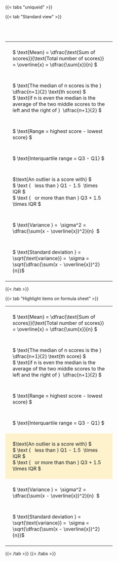 ---
---

{{< tabs "uniqueid" >}}

{{< tab "Standard view" >}}

#  
<br>
<style type="text/css">
#T_2ff9d th.col_heading {
  text-align: left;
  font-size: 1em;
}
#T_2ff9d td {
  text-align: left;
  font-size: 1em;
  padding: 1.5em;
}
#T_2ff9d_row0_col0, #T_2ff9d_row1_col0, #T_2ff9d_row2_col0, #T_2ff9d_row3_col0, #T_2ff9d_row4_col0, #T_2ff9d_row5_col0, #T_2ff9d_row6_col0 {
  width: 300px;
  white-space: pre-wrap;
}
</style>
<table id="T_2ff9d">
  <thead>
  </thead>
  <tbody>
    <tr>
      <td id="T_2ff9d_row0_col0" class="data row0 col0" >$ \text{Mean} = \dfrac{\text{Sum of scores}}{\text{Total number of scores}} = \overline{x} = \dfrac{\sum{x}}{n} $</td>
    </tr>
    <tr>
      <td id="T_2ff9d_row1_col0" class="data row1 col0" >$ \text{The median of n scores is the } \dfrac{n+1}{2} \text{th score} $
$ \text{if n is even the median is the average of the two middle scores to the left and the right of }  \dfrac{n+1}{2} $</td>
    </tr>
    <tr>
      <td id="T_2ff9d_row2_col0" class="data row2 col0" >$ \text{Range = highest score - lowest score} $</td>
    </tr>
    <tr>
      <td id="T_2ff9d_row3_col0" class="data row3 col0" >$ \text{Interquartile range = Q3 - Q1} $</td>
    </tr>
    <tr>
      <td id="T_2ff9d_row4_col0" class="data row4 col0" >$\text{An outlier is a score with} $
$ \text {   less than } Q1 - 1.5  \times IQR $
$ \text {   or more than than } Q3 + 1.5  \times IQR $</td>
    </tr>
    <tr>
      <td id="T_2ff9d_row5_col0" class="data row5 col0" >$ \text{Variance } =  \sigma^2 = \dfrac{\sum(x - \overline{x})^2}{n}  $</td>
    </tr>
    <tr>
      <td id="T_2ff9d_row6_col0" class="data row6 col0" >$ \text{Standard deviation } = \sqrt{\text{variance}} =  \sigma = \sqrt{\dfrac{\sum(x - \overline{x})^2}{n}}$</td>
    </tr>
  </tbody>
</table>
{{< /tab >}}

{{< tab "Highlight items on formula sheet" >}}<style type="text/css">
#T_d2aa8 th.col_heading {
  text-align: left;
  font-size: 1em;
}
#T_d2aa8 td {
  text-align: left;
  font-size: 1em;
  padding: 1.5em;
}
#T_d2aa8_row0_col0, #T_d2aa8_row1_col0, #T_d2aa8_row2_col0, #T_d2aa8_row3_col0, #T_d2aa8_row5_col0, #T_d2aa8_row6_col0 {
  width: 300px;
  white-space: pre-wrap;
}
#T_d2aa8_row4_col0 {
  width: 300px;
  background-color: rgba(255,194,10, 0.2);
  white-space: pre-wrap;
}
</style>
<table id="T_d2aa8">
  <thead>
  </thead>
  <tbody>
    <tr>
      <td id="T_d2aa8_row0_col0" class="data row0 col0" >$ \text{Mean} = \dfrac{\text{Sum of scores}}{\text{Total number of scores}} = \overline{x} = \dfrac{\sum{x}}{n} $</td>
    </tr>
    <tr>
      <td id="T_d2aa8_row1_col0" class="data row1 col0" >$ \text{The median of n scores is the } \dfrac{n+1}{2} \text{th score} $
$ \text{if n is even the median is the average of the two middle scores to the left and the right of }  \dfrac{n+1}{2} $</td>
    </tr>
    <tr>
      <td id="T_d2aa8_row2_col0" class="data row2 col0" >$ \text{Range = highest score - lowest score} $</td>
    </tr>
    <tr>
      <td id="T_d2aa8_row3_col0" class="data row3 col0" >$ \text{Interquartile range = Q3 - Q1} $</td>
    </tr>
    <tr>
      <td id="T_d2aa8_row4_col0" class="data row4 col0" >$\text{An outlier is a score with} $
$ \text {   less than } Q1 - 1.5  \times IQR $
$ \text {   or more than than } Q3 + 1.5  \times IQR $</td>
    </tr>
    <tr>
      <td id="T_d2aa8_row5_col0" class="data row5 col0" >$ \text{Variance } =  \sigma^2 = \dfrac{\sum(x - \overline{x})^2}{n}  $</td>
    </tr>
    <tr>
      <td id="T_d2aa8_row6_col0" class="data row6 col0" >$ \text{Standard deviation } = \sqrt{\text{variance}} =  \sigma = \sqrt{\dfrac{\sum(x - \overline{x})^2}{n}}$</td>
    </tr>
  </tbody>
</table>
{{< /tab >}}
{{< /tabs >}}